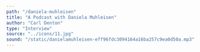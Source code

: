 ```yaml
---
path: "/daniela-muhleisen"
title: "A Podcast with Daniela Muhleisen"
author: "Carl Denton"
type: "Interview" 
source: "../icons/11.jpg"  
sound: "/static/danielamuhleisen-eff96fdc3094164a16ba257c9ea0d50a.mp3"
---
```

